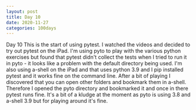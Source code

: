 ```yaml
---
layout: post
title: Day 10
date: 2020-11-27
categories: 100days
---
```

Day 10  This is the start of using pytest. I watched the videos and decided to try out pytest on the iPad. I'm using pyto to play with the various python exercises but found that pytest didn't collect the tests when I tried to run it in pyto - it looks like a problem with the default directory being used. I'm also using a-shell on the iPad and that uses python 3.9 and I pip installed pytest and it works fine on the command line.  After a bit of playing I discovered that you can open other folders and bookmark them in a-shell. Therefore I opened the pyto directory and bookmarked it and once in there pytest runs fine. It's a bit of a kludge at the moment as pyto is using 3.8 and a-shell 3.9 but for playing around it's fine.
